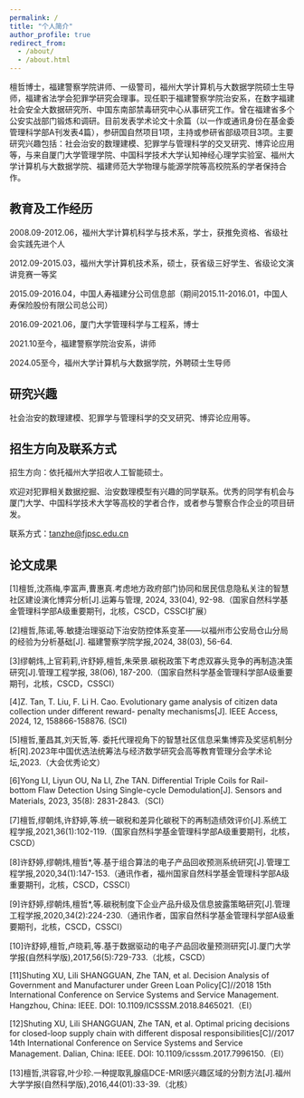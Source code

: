 ```yaml
---
permalink: /
title: "个人简介"
author_profile: true
redirect_from: 
  - /about/
  - /about.html
---
```


檀哲博士，福建警察学院讲师、一级警司，福州大学计算机与大数据学院硕士生导师，福建省法学会犯罪学研究会理事。现任职于福建警察学院治安系，在数字福建社会安全大数据研究所、中国东南部禁毒研究中心从事研究工作。曾在福建省多个公安实战部门锻炼和调研。目前发表学术论文十余篇（以一作或通讯身份在基金委管理科学部A刊发表4篇），参研国自然项目1项，主持或参研省部级项目3项。主要研究兴趣包括：社会治安的数理建模、犯罪学与管理科学的交叉研究、博弈论应用等，与来自厦门大学管理学院、中国科学技术大学认知神经心理学实验室、福州大学计算机与大数据学院、福建师范大学物理与能源学院等高校院系的学者保持合作。

教育及工作经历
------
2008.09-2012.06，福州大学计算机科学与技术系，学士，获推免资格、省级社会实践先进个人

2012.09-2015.03，福州大学计算机技术系，硕士，获省级三好学生、省级论文演讲竞赛一等奖

2015.09-2016.04，中国人寿福建分公司信息部（期间2015.11-2016.01，中国人寿保险股份有限公司总公司）

2016.09-2021.06，厦门大学管理科学与工程系，博士

2021.10至今，福建警察学院治安系，讲师

2024.05至今，福州大学计算机与大数据学院，外聘硕士生导师

研究兴趣
------
社会治安的数理建模、犯罪学与管理科学的交叉研究、博弈论应用等。

招生方向及联系方式
------
招生方向：依托福州大学招收人工智能硕士。

欢迎对犯罪相关数据挖掘、治安数理模型有兴趣的同学联系。优秀的同学有机会与厦门大学、中国科学技术大学等高校的学者合作，或者参与警察合作企业的项目研发。

联系方式：tanzhe@fjpsc.edu.cn

论文成果
------
[1]檀哲,沈燕梅,李富声,曹惠真.考虑地方政府部门协同和居民信息隐私关注的智慧社区建设演化博弈分析[J].运筹与管理, 2024, 33(04), 92-98.（国家自然科学基金管理科学部A级重要期刊，北核，CSCD，CSSCI扩展）

[2]檀哲,陈诺,等.敏捷治理驱动下治安防控体系变革——以福州市公安局仓山分局的经验为分析基础[J]. 福建警察学院学报,2024, 38(03), 56-64.

[3]缪朝炜,上官莉莉,许舒婷,檀哲,朱荣景.碳税政策下考虑双寡头竞争的再制造决策研究[J].管理工程学报, 38(06), 187-200.（国家自然科学基金管理科学部A级重要期刊，北核，CSCD，CSSCI）

[4]Z. Tan, T. Liu, F. Li H. Cao. Evolutionary game analysis of citizen data collection under different reward- penalty mechanisms[J]. IEEE Access, 2024, 12, 158866-158876. (SCI)

[5]檀哲,董昌其,刘天哲,等. 委托代理视角下的智慧社区信息采集博弈及奖惩机制分析[R].2023年中国优选法统筹法与经济数学研究会高等教育管理分会学术论坛,2023.（大会优秀论文）

[6]Yong LI, Liyun OU, Na LI, Zhe TAN. Differential Triple Coils for Rail-bottom Flaw Detection Using Single-cycle Demodulation[J]. Sensors and Materials, 2023, 35(8): 2831-2843.（SCI）

[7]檀哲,缪朝炜,许舒婷,等.统一碳税和差异化碳税下的再制造绩效评价[J].系统工程学报,2021,36(1):102-119.（国家自然科学基金管理科学部A级重要期刊，北核，CSCD）

[8]许舒婷,缪朝炜,檀哲*,等.基于组合算法的电子产品回收预测系统研究[J].管理工程学报,2020,34(1):147-153.（通讯作者，福州国家自然科学基金管理科学部A级重要期刊，北核，CSCD，CSSCI）

[9]许舒婷,缪朝炜,檀哲*,等.碳税制度下企业产品升级及信息披露策略研究[J].管理工程学报,2020,34(2):224-230.（通讯作者，国家自然科学基金管理科学部A级重要期刊，北核，CSCD，CSSCI）

[10]许舒婷,檀哲,卢晓莉,等.基于数据驱动的电子产品回收量预测研究[J].厦门大学学报(自然科学版),2017,56(5):729-733.（北核，CSCD）

[11]Shuting XU, Lili SHANGGUAN, Zhe TAN, et al. Decision Analysis of Government and Manufacturer under Green Loan Policy[C]//2018 15th International Conference on Service Systems and Service Management. Hangzhou, China: IEEE. DOI: 10.1109/ICSSSM.2018.8465021.（EI）

[12]Shuting XU, Lili SHANGGUAN, Zhe TAN, et al. Optimal pricing decisions for closed-loop supply chain with different disposal responsibilities[C]//2017 14th International Conference on Service Systems and Service Management. Dalian, China: IEEE. DOI: 10.1109/icsssm.2017.7996150.（EI）

[13]檀哲,洪容容,叶少珍.一种提取乳腺癌DCE-MRI感兴趣区域的分割方法[J].福州大学学报(自然科学版),2016,44(01):33-39.（北核）
